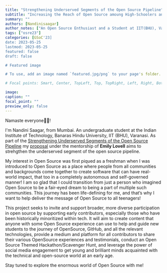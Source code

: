```yaml
---
title: "Strengthening Underserved Segments of the Open Source Pipeline"
subtitle: "Increasing the Reach of Open Source amoung High-Schoolers and Teenagers"
summary: ""
authors: [Nandinisaagar]
author_notes: ["An Open Source Enthusiast and a Student at IIT(BHU), Varanasi"]
tags: ["osre23"]
categories: [GSoC'23]
date: 2023-05-25
lastmod: 2023-05-25
featured: false
draft: false

# Featured image

# To use, add an image named `featured.jpg/png` to your page's folder.

# Focal points: Smart, Center, TopLeft, Top, TopRight, Left, Right, BottomLeft, Bottom, BottomRight.

image:
caption: ""
focal_point: ""
preview_only: false
---
```


Namaste everyone🙏🏻! 

I'm Nandini Saagar, from Mumbai. An undergraduate student at the Indian Institute of Technology, Banaras Hindu University, IIT (BHU), Varanasi. As part of the [Strengthening Underserved Segments of the Open Source Pipeline](/project/osre23/ucsc/sus) my [proposal](https://docs.google.com/document/d/1snzaUfBvptLcWP7I8IyKYFuBNfVGxNe9mnYkFXhb5ZM/edit?usp=sharing) under the mentorship of **Emily Lovell** aims to strehgthen the underserved segment of the open source pipeline.

My interest in Open Source was first piqued as a freshman when I was introduced to Open Source as a place where people from all communities and backgrounds come together to create software that can have real-world impact, that too in a completely autonomous and self-governed manner! I am so glad that I could transition from just a person who imagined Open Source to be a fair-eyed dream to being a part of multiple such communities. This journey has been life-defining for me, and that’s why I want to help deliver the message of Open Source to all teenagers!

This project seeks to invite and support broader, more diverse participation in open source by supporting early contributors, especially those who have been historically minoritized within tech. It will aim to create content that anyone with some Open Source experience can use to help and guide new students to the journey of OpenSource, GitHub, and all the relevant technologies, provide a medium and platform for all contributors to share their various OpenSource experiences and testimonials, conduct an Open Source Themed Hackathon/Scavenger Hunt, and leverage the power of social media engagement to get young and brilliant minds acquainted with the technical and open-source world at an early age.

Stay tuned to explore the enormous world of Open Source with me!

